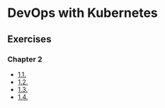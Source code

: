 # DevOps with Kubernetes

## Exercises

### Chapter 2

- [1.1.](https://github.com/AnkS4/devops_with_kubernetes/tree/1.1-patch1/log_output)
- [1.2.](https://github.com/AnkS4/devops_with_kubernetes/tree/1.2/project)
- [1.3.](https://github.com/AnkS4/devops_with_kubernetes/tree/1.3/log_output)
- [1.4.](https://github.com/AnkS4/devops_with_kubernetes/tree/1.4-patch1/project)
